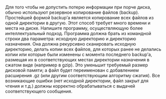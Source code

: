 Для того чтобы не допустить потерю информации при порче диска, обычно используют резервное копирование файлов (backup). Простейшей формой backup’а является копирование всех файлов из одной директории в другую. Этот способ требует много времени и места на диске. Напишите программу, осуществляющую более интеллектуальный подход.
Программа должна брать из командной строки два параметра: исходную директорию и директорию назначения. Она должна рекурсивно сканировать исходную директорию, делать копии всех файлов, для которых ранее не делались копии или которые были изменены с момента последнего backup’а, размещая их в соответствующих местах директории назначения в сжатом виде (например в gzip). Это уменьшит требуемый размер дисковой памяти; а файл будет переименован с добавлением расширения .gz (или другим соответствующим алгоритму сжатия). Все возникающие ошибки (нет исходной директории, файл закрыт для чтения и т.д.) должны корректно обрабатываться с выдачей соответствующего сообщения. 
